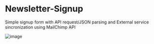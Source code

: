 # Newsletter-Signup
Simple signup form with API request/JSON parsing and External service sincronization using MailChimp API

![image](https://user-images.githubusercontent.com/24259502/163721044-c1789747-5742-4c0f-80b0-1dd4eb2f9d27.png)
